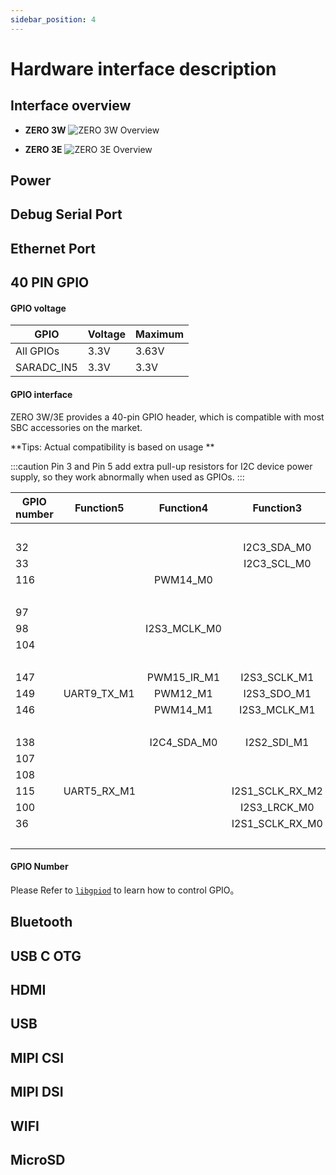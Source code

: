 ```yaml
---
sidebar_position: 4
---
```


# Hardware interface description

## Interface overview

- **ZERO 3W**
   ![ZERO 3W Overview](/img/zero/zero3w/radxa_zero_3w.webp)

- **ZERO 3E**
   ![ZERO 3E Overview](/img/zero/zero3w/radxa_zero_3e.webp)

## Power

## Debug Serial Port

## Ethernet Port

## 40 PIN GPIO

#### GPIO voltage

| GPIO | Voltage | Maximum |
| ----------- | ---- | ----- |
| All GPIOs | 3.3V | 3.63V |
| SARADC_IN5 | 3.3V | 3.3V |

#### GPIO interface

ZERO 3W/3E provides a 40-pin GPIO header, which is compatible with most SBC accessories on the market.

**Tips: Actual compatibility is based on usage **

<div className='gpio_style'>

:::caution
Pin 3 and Pin 5 add extra pull-up resistors for I2C device power supply, so they work abnormally when used as GPIOs.
:::

| GPIO number | Function5   |  Function4   |    Function3    |  Function2   | Function1 |               Pin#               |              Pin#               | Function1 |                 Function2                 | Function3 |  Function4  | Function5    | GPIO number |
| ----------- | ----------- | :----------: | :-------------: | :----------: | :-------: | :------------------------------: | :-----------------------------: | :-------: | :---------------------------------------: | :-------: | :---------: | ------------ | ----------- |
|             |             |              |                 |              |   +3.3V   | <div className='yellow'>1</div>  |  <div className='red'>2</div>   |   +5.0V   |                                           |           |             |              |             |
| 32          |             |              |   I2C3_SDA_M0   | UART3_RX_M0  | GPIO1_A0  |  <div className='green'>3</div>  |  <div className='red'>4</div>   |   +5.0V   |                                           |           |             |              |             |
| 33          |             |              |   I2C3_SCL_M0   | UART3_TX_M0  | GPIO1_A1  |  <div className='green'>5</div>  | <div className='black'>6</div>  |    GND    |                                           |           |             |              |             |
| 116         |             |   PWM14_M0   |                 |              | GPIO3_C4  |  <div className='green'>7</div>  | <div className='green'>8</div>  | GPIO0_D1  | <div className='orange'>UART2_TX_M0</div> |           |             |              | 25          |
|             |             |              |                 |              |    GND    |  <div className='black'>9</div>  | <div className='green'>10</div> | GPIO0_D0  | <div className='orange'>UART2_RX_M0</div> |           |             |              | 24          |
| 97          |             |              |                 |              | GPIO3_A1  | <div className='green'>11</div>  | <div className='green'>12</div> | GPIO3_A3  |                                           |           |             | I2S3_SCLK_M0 | 99          |
| 98          |             | I2S3_MCLK_M0 |                 |              | GPIO3_A2  | <div className='green'>13</div>  | <div className='black'>14</div> |    GND    |                                           |           |             |              |             |
| 104         |             |              |                 |              | GPIO3_B0  | <div className='green'>15</div>  | <div className='green'>16</div> | GPIO3_B1  |                UART4_RX_M1                |  PWM8_M0  |             |              | 105         |
|             |             |              |                 |              |   +3.3V   | <div className='yellow'>17</div> | <div className='green'>18</div> | GPIO3_B2  |                UART4_TX_M1                |  PWM9_M0  |             |              | 106         |
| 147         |             | PWM15_IR_M1  |  I2S3_SCLK_M1   | SPI3_MOSI_M1 | GPIO4_C3  | <div className='green'>19</div>  | <div className='black'>20</div> |    GND    |                                           |           |             |              |             |
| 149         | UART9_TX_M1 |   PWM12_M1   |   I2S3_SDO_M1   | SPI3_MISO_M1 | GPIO4_C5  | <div className='green'>21</div>  | <div className='green'>22</div> | GPIO3_C1  |                                           |           |             | I2S1_SDO2_M2 | 113         |
| 146         |             |   PWM14_M1   |  I2S3_MCLK_M1   | SPI3_CLK_M1  | GPIO4_C2  | <div className='green'>23</div>  | <div className='green'>24</div> | GPIO4_C6  |                SPI3_CS0_M1                | PWM13_M1  | UART9_RX_M1 | I2S3_SDI_M1  | 150         |
|             |             |              |                 |              |    GND    | <div className='black'>25</div>  | <div className='green'>26</div> |    NC     |                                           |           |             |              |             |
| 138         |             | I2C4_SDA_M0  |   I2S2_SDI_M1   |              | GPIO4_B2  |  <div className='blue'>27</div>  | <div className='blue'>28</div>  | GPIO4_B3  |                                           |           | I2C4_SCL_M0 | I2S2_SDO_M1  | 139         |
| 107         |             |              |                 |              | GPIO3_B3  | <div className='green'>29</div>  | <div className='black'>30</div> |    GND    |                                           |           |             |              |             |
| 108         |             |              |                 |              | GPIO3_B4  | <div className='green'>31</div>  | <div className='green'>32</div> | GPIO3_C2  |                UART5_TX_M1                |           |             | I2S1_SDO3_M2 | 114         |
| 115         | UART5_RX_M1 |              | I2S1_SCLK_RX_M2 |              | GPIO3_C3  | <div className='green'>33</div>  | <div className='black'>34</div> |    GND    |                                           |           |             |              |             |
| 100         |             |              |  I2S3_LRCK_M0   |              | GPIO3_A4  | <div className='green'>35</div>  | <div className='green'>36</div> | GPIO3_A7  |                                           |           |             |              | 103         |
| 36          |             |              | I2S1_SCLK_RX_M0 |              | GPIO1_A4  | <div className='green'>37</div>  | <div className='green'>38</div> | GPIO3_A6  |                                           |           |             | I2S3_SDI_M0  | 102         |
|             |             |              |                 |              |    GND    | <div className='black'>39</div>  | <div className='green'>40</div> | GPIO3_A5  |                                           |           |             | I2S3_SDO_M0  | 101         |

</div>

#### GPIO Number

Please Refer to [`libgpiod`](/radxa-os/development/libgpiod.md) to learn how to control GPIO。

## Bluetooth

## USB C OTG

## HDMI

## USB

## MIPI CSI

## MIPI DSI

## WIFI

## MicroSD
